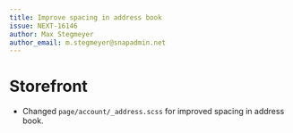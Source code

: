 ```yaml
---
title: Improve spacing in address book
issue: NEXT-16146
author: Max Stegmeyer
author_email: m.stegmeyer@snapadmin.net
---
```

# Storefront
* Changed `page/account/_address.scss` for improved spacing in address book.
